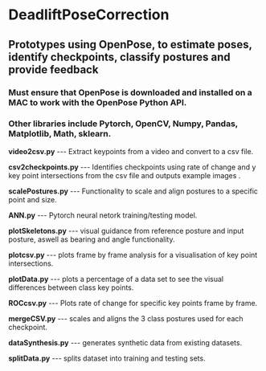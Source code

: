 # DeadliftPoseCorrection
## Prototypes using OpenPose, to estimate poses, identify checkpoints, classify postures and provide feedback

### Must ensure that OpenPose is downloaded and installed on a MAC to work with the OpenPose Python API.
### Other libraries include Pytorch, OpenCV, Numpy, Pandas, Matplotlib, Math, sklearn.

**video2csv.py** --- Extract keypoints from a video and convert to a csv file. 

**csv2checkpoints.py** --- Identifies checkpoints using rate of change and y key point intersections from the csv file and outputs example images .

**scalePostures.py** --- Functionality to scale and align postures to a specific point and size.

**ANN.py** --- Pytorch neural netork training/testing model.

**plotSkeletons.py** --- visual guidance from reference posture and input posture, aswell as bearing and angle functionality.

**plotcsv.py** --- plots frame by frame analysis for a visualisation of key point intersections.

**plotData.py** --- plots a percentage of a data set to see the visual differences between class key points.

**ROCcsv.py** --- Plots rate of change for specific key points frame by frame.

**mergeCSV.py** --- scales and aligns the 3 class postures used for each checkpoint.

**dataSynthesis.py** --- generates synthetic data from existing datasets.

**splitData.py** --- splits dataset into training and testing sets.

